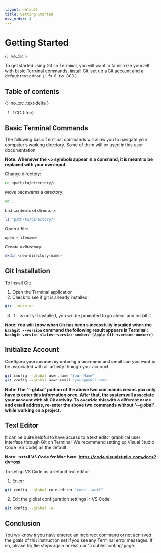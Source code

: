 ```yaml
---
layout: default
title: Getting Started
nav_order: 2
---
```


# Getting Started
{: .no_toc }


To get started using Git on Terminal, you will want to familiarize yourself with basic Terminal commands, install Git, set up a Git account and a default text editor.
{: .fs-6 .fw-300 }

## Table of contents
{: .no_toc .text-delta }

1. TOC
{:toc}

## Basic Terminal Commands

The following basic Terminal commands will allow you to navigate your computer’s working directory. Some of them will be used in this user documentation:

**Note: Whenever the <> symbols appear in a command, it is meant to be replaced with your own input.**

Change directory:
```bash
cd <path/to/directory/>
```

Move backwards a directory:
```bash
cd ..
```

List contents of directory:
```bash
ls "path/to/directory/" 
```

Open a file:
```bash
open <filename> 
```

Create a directory:
```bash
mkdir <new-directory-name> 
```

## Git Installation

To install Git:

1.  Open the Terminal application
2.  Check to see if git is already installed: 
```bash
git --version
```
3.  If it is not yet installed, you will be prompted to go ahead and install it


**Note: You will know when Git has been successfully installed when the ```bashgit --version```	command the following result appears in Terminal: ```bashgit version <latest-version-number> (Apple Git-<version-number>)```**

## Initialize Account

Configure your account by entering a username and email that you want to be associated with all activity through your account: 

```bash
git config --global user.name "Your Name"
git config --global user.email "your@email.com"
```

**Note: The ‘--global’ portion of the above two commands means you only have to enter this information once. After that, the system will associate your account with all Git activity. To override this with a different name and email address, re-enter the above two commands without ‘--global’ while working on a project.**

## Text Editor

It can be quite helpful to have access to a text editor graphical user interface through Git on Terminal. We recommend setting up Visual Studio Code (VS Code) as the default. 

**Note: Install VS Code for Mac here: https://code.visualstudio.com/docs?dv=osx**

To set up VS Code as a default text editor:

1.  Enter: 
```bash
git config --global core.editor "code --wait"
```
2.  Edit the global configuration settings in VS Code: 
```bash
git config --global -e
```

## Conclusion

You will know if you have entered an incorrect command or not achieved the goals of this instruction set if you see any Terminal error messages. If so, please try the steps again or visit our ‘Troubleshooting’ page.
